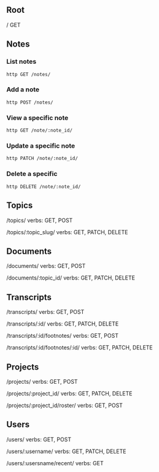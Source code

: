 ## Root
/
GET


## Notes

### List notes
```http GET /notes/```

### Add a note
```http POST /notes/```

### View a specific note
```http GET /note/:note_id/```

### Update a specific note
```http PATCH /note/:note_id/```

### Delete a specific
```http DELETE /note/:note_id/```

## Topics
/topics/
verbs: GET, POST

/topics/:topic_slug/
verbs: GET, PATCH, DELETE


## Documents
/documents/
verbs: GET, POST

/documents/:topic_id/
verbs: GET, PATCH, DELETE


## Transcripts
/transcripts/
verbs: GET, POST

/transcripts/:id/
verbs: GET, PATCH, DELETE

/transcripts/:id/footnotes/
verbs: GET, POST

/transcripts/:id/footnotes/:id/
verbs: GET, PATCH, DELETE

## Projects
/projects/
verbs: GET, POST

/projects/:project_id/
verbs: GET, PATCH, DELETE

/projects/:project_id/roster/
verbs: GET, POST


## Users
/users/
verbs: GET, POST

/users/:username/
verbs: GET, PATCH, DELETE

/users/:usersname/recent/
verbs: GET
